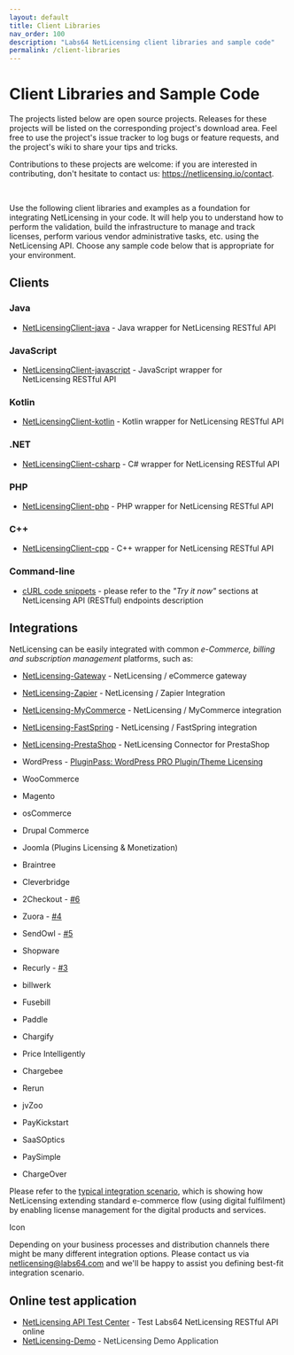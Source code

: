 ```yaml
---
layout: default
title: Client Libraries
nav_order: 100
description: "Labs64 NetLicensing client libraries and sample code"
permalink: /client-libraries
---
```


Client Libraries and Sample Code
================================


The projects listed below are open source projects. Releases for these
projects will be listed on the corresponding project's download area.
Feel free to use the project's issue tracker to log bugs or feature
requests, and the project's wiki to share your tips and tricks.

Contributions to these projects are welcome: if you are interested in
contributing, don't hesitate to contact us:
<a href="https://netlicensing.io/contact" class="external-link">https://netlicensing.io/contact</a>.

 

Use the following client libraries and examples as a foundation for
integrating NetLicensing in your code. It will help you to understand
how to perform the validation, build the infrastructure to manage and
track licenses, perform various vendor administrative tasks, etc. using
the NetLicensing API. Choose any sample code below that is appropriate
for your environment.

Clients
-------

### Java

-   <a href="https://github.com/Labs64/NetLicensingClient-java" class="external-link">NetLicensingClient-java</a> -
    Java wrapper for NetLicensing RESTful API

### JavaScript

-   <a href="https://github.com/Labs64/NetLicensingClient-javascript" class="external-link">NetLicensingClient-javascript</a> -
    JavaScript wrapper for NetLicensing RESTful API

### Kotlin

-   <a href="https://github.com/Labs64/NetLicensingClient-kotlin" class="external-link">NetLicensingClient-kotlin</a> -
    Kotlin wrapper for NetLicensing RESTful API

### .NET

-   <a href="https://github.com/Labs64/NetLicensingClient-csharp" class="external-link">NetLicensingClient-csharp</a>
    - C\# wrapper for NetLicensing RESTful API

### PHP

-   <a href="https://github.com/Labs64/NetLicensingClient-php" class="external-link">NetLicensingClient-php</a> -
    PHP wrapper for NetLicensing RESTful API

### C++

-   <a href="https://github.com/Labs64/NetLicensingClient-cpp" class="external-link">NetLicensingClient-cpp</a> -
    C++ wrapper for NetLicensing RESTful API

### Command-line

-   [cURL code snippets](11010215.html) - please refer to the *"Try it
    now"* sections at NetLicensing API (RESTful) endpoints description

Integrations
------------

NetLicensing can be easily integrated with common *e-Commerce, billing
and subscription management* platforms, such as:

-   <a href="https://github.com/Labs64/NetLicensing-Gateway" class="external-link">NetLicensing-Gateway</a> -
    NetLicensing / eCommerce gateway
-   <a href="https://zapier.com/apps/netlicensing/integrations" class="external-link">NetLicensing-Zapier</a>
    -<span class="flex-auto mb-2"><span class="text-gray-dark mr-2">
    NetLicensing / Zapier Integration</span></span>
-   <a href="https://github.com/Labs64/NetLicensing-Gateway" class="external-link">NetLicensing-MyCommerce</a> - NetLicensing
    / MyCommerce integration
-   <a href="https://github.com/Labs64/NetLicensing-FastSpring" class="external-link">NetLicensing-FastSpring</a> - NetLicensing
    / FastSpring integration
-   <a href="https://github.com/Labs64/NetLicensing-PrestaShop" class="external-link">NetLicensing-PrestaShop</a> - NetLicensing
    Connector for PrestaShop
-   WordPress -
    <a href="https://wordpress.org/plugins/pluginpass-pro-plugintheme-licensing/" class="external-link">PluginPass: WordPress PRO Plugin/Theme Licensing</a>
-   WooCommerce

-   Magento

-   osCommerce

-   Drupal Commerce

-   Joomla (Plugins Licensing & Monetization)

-   Braintree
-   Cleverbridge
-   2Checkout -
    <a href="https://github.com/Labs64/NetLicensing-Gateway/issues/6" class="external-link">#6</a>
-   Zuora -
    <a href="https://github.com/Labs64/NetLicensing-Gateway/issues/4" class="external-link">#4</a>
-   SendOwl -
    <a href="https://github.com/Labs64/NetLicensing-Gateway/issues/5" class="external-link">#5</a>
-   Shopware
-   Recurly -
    <a href="https://github.com/Labs64/NetLicensing-Gateway/issues/3" class="external-link">#3</a>
-   billwerk
-   Fusebill
-   Paddle
-   Chargify
-   Price Intelligently
-   Chargebee
-   Rerun
-   jvZoo
-   PayKickstart
-   SaaSOptics
-   PaySimple
-   ChargeOver

Please refer to the
<a href="https://github.com/Labs64/NetLicensing-Gateway/wiki" class="external-link">typical integration scenario</a>,
which is showing how NetLicensing extending standard e-commerce flow
(using digital fulfilment) by enabling license management for the
digital products and services.

<span class="aui-icon icon-hint">Icon</span>

Depending on your business processes and distribution channels there
might be many different integration options. Please contact us via
<a href="mailto:netlicensing@labs64.com" class="external-link">netlicensing@labs64.com</a>
and we'll be happy to assist you defining best-fit integration scenario.

Online test application
-----------------------

-   <a href="https://netlicensing.io/NetLicensing-API/" class="external-link">NetLicensing API Test Center</a> -
    Test Labs64 NetLicensing RESTful API online
-   <a href="https://github.com/Labs64/NetLicensing-Demo" class="external-link">NetLicensing-Demo</a> -<span
    style="color: rgb(36,41,46);"> NetLicensing Demo Application</span>
